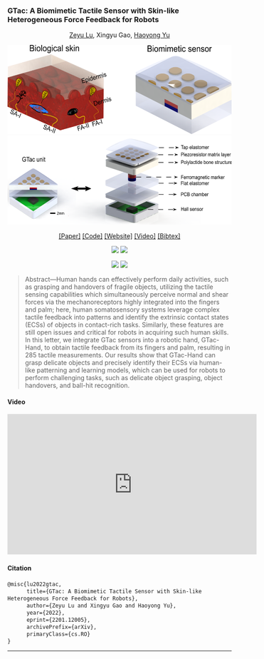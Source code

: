 ### GTac: A Biomimetic Tactile Sensor with Skin-like Heterogeneous Force Feedback for Robots

<p align="center">
<a href="https://roobooot.github.io/">Zeyu Lu</a>, Xingyu Gao, <a href="https://cde.nus.edu.sg/bme/staff/dr-yuhy/">Haoyong Yu</a>
</p>


<p align="center">
<img height="200" src="./src/img/skin_inspired_white.png">
<img height="200" src="./src/img/GTac_design.png">
</p>

<p align="center">
    <a href="http://arxiv.org/abs/2201.12005">[Paper]</a>
    <a href="https://github.com/roobooot/GTac_/tree/main/software/GTac_Sensor">[Code]</a>
    <a href="./gtac_sensor.html">[Website]</a>
    <a href="https://youtu.be/Pmd8PvLpeUA">[Video]</a>
    <a href="./src/citations/gtac_sensor.txt">[Bibtex]</a>
</p>

[comment]: <> (![art text]&#40;./src/img/skin_inspired_white.png&#41;)

[comment]: <> (![art text]&#40;./src/img/GTac_design.png&#41;)


<p align="center">
  <img width="400" src="https://drive.google.com/uc?export=view&id=18ZXgVP_oYma_QvhO2UcUdRpGpyQ5F1Ca">
  <img width="400" src="https://drive.google.com/uc?export=view&id=1UhIPShQG7EiOeA9gpRjAkz7wrkIqFRi1">
</p>

<p align="center">
  <img width="400" src="https://drive.google.com/uc?export=view&id=1aQ2NSfkCrT3J8-DGPrus0C6L7GOWf3Mm">
  <img width="400" src="https://drive.google.com/uc?export=view&id=1Pc_KfLZHII-z81Vra8E6M02PIMsqSe_Z">
</p>

> Abstract—Human hands can effectively perform daily activities, such as grasping 
and handovers of fragile objects, utilizing the tactile sensing 
capabilities which simultaneously perceive normal and shear forces 
via the mechanoreceptors highly integrated into the fingers and palm; 
here, human somatosensory systems leverage complex tactile feedback 
into patterns and identify the extrinsic contact states (ECSs) of objects 
in contact-rich tasks. Similarly, these features are still open issues and 
critical for robots in acquiring such human skills. In this letter, we integrate 
GTac sensors into a robotic hand, GTac-Hand, to obtain tactile feedback from its 
fingers and palm, resulting in 285 tactile measurements. Our results show that 
GTac-Hand can grasp delicate objects and precisely identify their ECSs via human-like
patterning and learning models, which can be used for robots to perform challenging 
tasks, such as delicate object grasping, object handovers, and ball-hit recognition.

[comment]: <> (Firstly, we designed and manufactured a biomimetic tactile sensor that can provide robots with normal and shear force sensing. Please check out our paper and the demo video!)


[comment]: <> (Z. Lu, X. Gao, and H. Yu, “GTac: A Biomimetic Tactile Sensor with Skin-like Heterogeneous Force Feedback for Robots,” arXiv:2201.12005 [cs], Jan. 2022. [Online]. Available: http://arxiv.org/abs/2201.12005)



#### Video
<p align="center">
<iframe width="560" height="315" src="https://www.youtube.com/embed/Pmd8PvLpeUA" title="YouTube video player" frameborder="0" allow="accelerometer; autoplay; clipboard-write; encrypted-media; gyroscope; picture-in-picture" allowfullscreen></iframe>
</p>

#### Citation 
```
@misc{lu2022gtac,
      title={GTac: A Biomimetic Tactile Sensor with Skin-like Heterogeneous Force Feedback for Robots}, 
      author={Zeyu Lu and Xingyu Gao and Haoyong Yu},
      year={2022},
      eprint={2201.12005},
      archivePrefix={arXiv},
      primaryClass={cs.RO}
}
```

--------------------------------